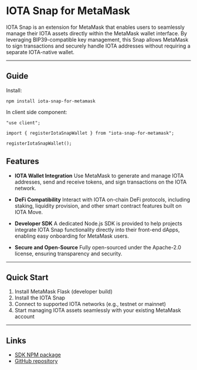 # IOTA Snap for MetaMask

IOTA Snap is an extension for MetaMask that enables users to seamlessly manage their IOTA assets directly within the MetaMask wallet interface. By leveraging BIP39-compatible key management, this Snap allows MetaMask to sign transactions and securely handle IOTA addresses without requiring a separate IOTA-native wallet.

---

## Guide

Install:

```
npm install iota-snap-for-metamask
```

In client side component:

```
"use client";

import { registerIotaSnapWallet } from "iota-snap-for-metamask";

registerIotaSnapWallet();
```

## Features

- **IOTA Wallet Integration**
  Use MetaMask to generate and manage IOTA addresses, send and receive tokens, and sign transactions on the IOTA network.

- **DeFi Compatibility**
  Interact with IOTA on-chain DeFi protocols, including staking, liquidity provision, and other smart contract features built on IOTA Move.

- **Developer SDK**
  A dedicated Node.js SDK is provided to help projects integrate IOTA Snap functionality directly into their front-end dApps, enabling easy onboarding for MetaMask users.

- **Secure and Open-Source**
  Fully open-sourced under the Apache-2.0 license, ensuring transparency and security.

---

## Quick Start

1. Install MetaMask Flask (developer build)
2. Install the IOTA Snap
3. Connect to supported IOTA networks (e.g., testnet or mainnet)
4. Start managing IOTA assets seamlessly with your existing MetaMask account

---

## Links

- [SDK NPM package](https://www.npmjs.com/package/iota-snap-for-metamask)
- [GitHub repository](https://github.com/Liquidlink-Lab/iota-snap-package-main/tree/main)
